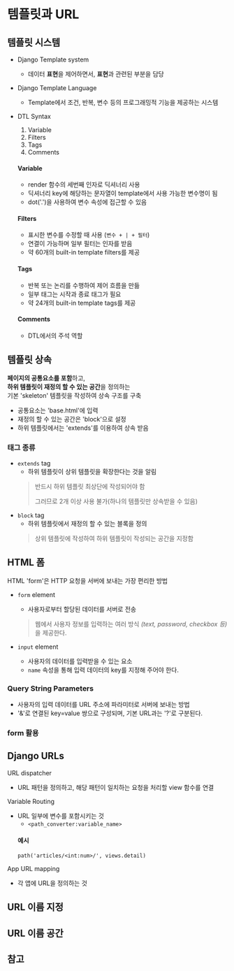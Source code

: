 # 템플릿과 URL
## 템플릿 시스템
- Django Template system
  - 데이터 **표현**을 제어하면서, **표현**과 관련된 부분을 담당

- Django Template Language
  - Template에서 조건, 반복, 변수 등의 프로그래밍적 기능을 제공하는 시스템

- DTL Syntax
  1. Variable
  2. Filters
  3. Tags
  4. Comments
  
  #### Variable
  - render 함수의 세번째 인자로 딕셔너리 사용
  - 딕셔너리 key에 해당하는 문자열이 template에서 사용 가능한 변수명이 됨
  - dot('.')을 사용하여 변수 속성에 접근할 수 있음

  #### Filters
  - 표시한 변수를 수정할 때 사용 (`변수 + | + 필터`)
  - 연결이 가능하며 일부 필터는 인자를 받음
  - 약 60개의 built-in template filters를 제공

  #### Tags
  - 반복 또는 논리를 수행하여 제어 흐름을 만듦
  - 일부 태그는 시작과 종료 태그가 필요
  - 약 24개의 built-in template tags를 제공

  #### Comments
  - DTL에서의 주석 역할

## 템플릿 상속
**페이지의 공통요소를 포함**하고,<br> **하위 템플릿이 재정의 할 수 있는 공간**을 정의하는<br> 기본 'skeleton' 템플릿을 작성하여 상속 구조를 구축
- 공통요소는 'base.html'에 입력
- 재정의 할 수 있는 공간은 'block'으로 설정
- 하위 템플릿에서는 'extends'를 이용하여 상속 받음

### 태그 종류
- `extends` tag
  - 하위 템플릿이 상위 템플릿을 확장한다는 것을 알림
  > 반드시 하위 템플릿 최상단에 작성되어야 함
  >
  > 그러므로 2개 이상 사용 불가(하나의 템플릿만 상속받을 수 있음)
- `block` tag
  - 하위 템플릿에서 재정의 할 수 있는 블록을 정의
  > 상위 템플릿에 작성하여 하위 템플릿이 작성되는 공간을 지정함

## HTML 폼
HTML 'form'은 HTTP 요청을 서버에 보내는 가장 편리한 방법

- `form` element
  - 사용자로부터 할당된 데이터를 서버로 전송
  > 웹에서 사용자 정보를 입력하는 여러 방식 *(text, password, checkbox 등)* 을 제공한다.

- `input` element
  - 사용자의 데이터를 입력받을 수 있는 요소
  - `name` 속성을 통해 입력 데이터의 key를 지정해 주어야 한다.

### Query String Parameters
- 사용자의 입력 데이터를 URL 주소에 파라미터로 서버에 보내는 방법
- '&'로 연결된 key=value 쌍으로 구성되며, 기본 URL과는 '?'로 구분된다.

### form 활용


## Django URLs
URL dispatcher
- URL 패턴을 정의하고, 해당 패턴이 일치하는 요청을 처리할 view 함수를 연결

Variable Routing
- URL 일부에 변수를 포함시키는 것
  - `<path_converter:variable_name>`
  #### 예시
  ```django
  path('articles/<int:num>/', views.detail)
  ```


App URL mapping
- 각 앱에 URL을 정의하는 것


## URL 이름 지정




## URL 이름 공간




## 참고